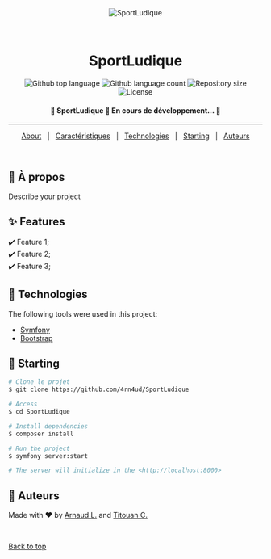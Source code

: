 <div align="center" id="top"> 
  <img src="./.github/app.gif" alt="SportLudique" />

  &#xa0;

  <!-- <a href="https://sportludique.netlify.app">Demo</a> -->
</div>

<h1 align="center">SportLudique</h1>

<p align="center">
  <img alt="Github top language" src="https://img.shields.io/github/languages/top/4rn4ud/SportLudique?color=56BEB8">

  <img alt="Github language count" src="https://img.shields.io/github/languages/count/4rn4ud/SportLudique?color=56BEB8">

  <img alt="Repository size" src="https://img.shields.io/github/repo-size/4rn4ud/SportLudique?color=56BEB8">

  <img alt="License" src="https://img.shields.io/github/license/4rn4ud/SportLudique?color=56BEB8">

  <!-- <img alt="Github issues" src="https://img.shields.io/github/issues/4rn4ud/SportLudique?color=56BEB8" /> -->

  <!-- <img alt="Github forks" src="https://img.shields.io/github/forks/4rn4ud/SportLudique?color=56BEB8" /> -->

  <!-- <img alt="Github stars" src="https://img.shields.io/github/stars/4rn4ud/SportLudique?color=56BEB8" /> -->
</p>

<!-- Status -->

<h4 align="center"> 
	🚧  SportLudique 🚀 En cours de développement...  🚧
</h4> 

<hr>

<p align="center">
  <a href="#dart-à-propos">About</a> &#xa0; | &#xa0; 
  <a href="#sparkles-features">Caractéristiques</a> &#xa0; | &#xa0;
  <a href="#rocket-technologies">Technologies</a> &#xa0; | &#xa0;
  <!-- <a href="#white_check_mark-requirements">Requirements</a> &#xa0; | &#xa0; -->
  <a href="#checkered_flag-starting">Starting</a> &#xa0; | &#xa0;
  <a href="#memo-auteurs">Auteurs</a>
</p>

<br>

## :dart: À propos ##

Describe your project

## :sparkles: Features ##

:heavy_check_mark: Feature 1;\
:heavy_check_mark: Feature 2;\
:heavy_check_mark: Feature 3;

## :rocket: Technologies ##

The following tools were used in this project:

- [Symfony](https://symfony.com/)
- [Bootstrap](https://getbootstrap.com/)

<!--
## :white_check_mark: Requirements ##

Before starting :checkered_flag:, you need to have [Git](https://git-scm.com) and [Node](https://nodejs.org/en/) installed.
-->
## :checkered_flag: Starting ##

```bash
# Clone le projet
$ git clone https://github.com/4rn4ud/SportLudique

# Access
$ cd SportLudique

# Install dependencies
$ composer install

# Run the project
$ symfony server:start

# The server will initialize in the <http://localhost:8000>
```

## :memo: Auteurs ##
<!--
This project is under license from MIT. For more details, see the [LICENSE](LICENSE.md) file.
-->

Made with :heart: by <a href="https://github.com/4rn4ud" target="_blank">Arnaud L.</a> and <a href="https://github.com/TitouanClapier" target="_blank">Titouan C.</a>

&#xa0;

<a href="#top">Back to top</a>
